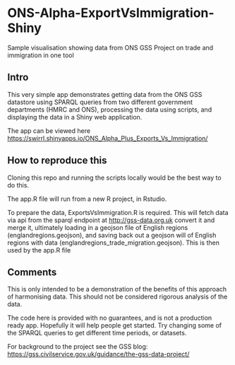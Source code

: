 # ONS-Alpha-ExportVsImmigration-Shiny
Sample visualisation showing data from ONS GSS Project on trade and immigration in one tool

## Intro

This very simple app demonstrates getting data from the ONS GSS datastore using SPARQL queries from two different government departments (HMRC and ONS), processing the data using scripts, and displaying the data in a Shiny web application.

The app can be viewed here https://swirrl.shinyapps.io/ONS_Alpha_Plus_Exports_Vs_Immigration/

## How to reproduce this

Cloning this repo and running the scripts locally would be the best way to do this.

The app.R file will run from a new R project, in Rstudio.


To prepare the data, ExportsVsImmigration.R is required. This will fetch data via api from the sparql endpoint at http://gss-data.org.uk convert it and merge it, ultimately loading in a geojson file of English regions (englandregions.geojson), and saving back out a geojson will of English regions with data (englandregions_trade_migration.geojson). This is then used by the app.R file


## Comments

This is only intended to be a demonstration of the benefits of this approach of harmonising data. This should not be considered rigorous analysis of the data.

The code here is provided with no guarantees, and is not a production ready app. Hopefully it will help people get started. Try changing some of the SPARQL queries to get different time periods, or datasets.

For background to the project see the GSS blog: https://gss.civilservice.gov.uk/guidance/the-gss-data-project/ 



